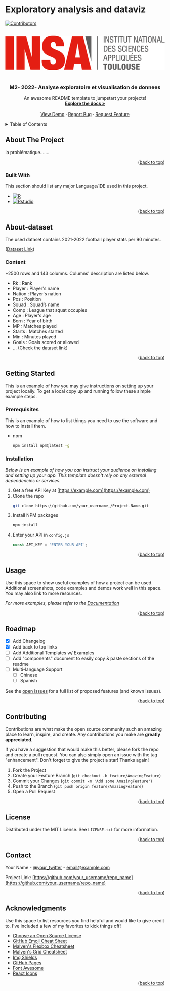 <a name="readme-top"></a>

# Exploratory analysis and dataviz

<!-- PROJECT SHIELDS -->

[![Contributors][contributors-shield]][contributors-url]

<!-- PROJECT LOGO -->
<br />
<div align="center">
  <a href="https://jodorganistaca/exploratory_analysis_dataviz">
    <img src="insa.png" alt="Logo" >
  </a>
   <br />
   <br />

  <h3 align="center"> M2- 2022- Analyse exploratoire et visualisation de donnees </h3>

  <p align="center">
    An awesome README template to jumpstart your projects!
    <br />
    <a href="https://github.com/jodorganistaca/exploratory_analysis_dataviz"><strong>Explore the docs »</strong></a>
    <br />
    <br />
    <a href="https://github.com/jodorganistaca/exploratory_analysis_dataviz">View Demo</a>
    ·
    <a href="https://github.com/jodorganistaca/exploratory_analysis_dataviz/issues">Report Bug</a>
    ·
    <a href="https://github.com/jodorganistaca/exploratory_analysis_dataviz/issues">Request Feature</a>
  </p>
</div>



<!-- TABLE OF CONTENTS -->
<details>
  <summary>Table of Contents</summary>
  <ol>
    <li>
      <a href="#about-the-project">About The Project</a>
      <ul>
        <li><a href="#built-with">Built With</a></li>
      </ul>
    </li>
    <li>
      <a href="#About-dataset">About Dataset </a>
      <ul>
        <li><a href="#Content">Content</a></li>
      </ul>
    </li>
    <li>
      <a href="#getting-started">Getting Started</a>
      <ul>
        <li><a href="#prerequisites">Prerequisites</a></li>
        <li><a href="#installation">Installation</a></li>
      </ul>
    </li>
    <li><a href="#usage">Usage</a></li>
    <li><a href="#roadmap">Roadmap</a></li>
    <li><a href="#contributing">Contributing</a></li>
    <li><a href="#license">License</a></li>
    <li><a href="#contact">Contact</a></li>
    <li><a href="#acknowledgments">Acknowledgments</a></li>
  </ol>
</details>



<!-- ABOUT THE PROJECT -->
## About The Project



la problématique....... 

<p align="right">(<a href="#readme-top">back to top</a>)</p>



### Built With

This section should list any major Language/IDE used in this project. 

* [![R][R.js]][R-url]
* [![Rstudio][Rstudio.js]][Rstudio-url]


<p align="right">(<a href="#readme-top">back to top</a>)</p>


<!-- About-dataset -->
## About-dataset

The used dataset contains 2021-2022 football player stats per 90 minutes.

<p>(<a href="#https://www.kaggle.com/datasets/vivovinco/20212022-football-player-stats">Dataset Link</a>)</p>



### Content

+2500 rows and 143 columns.
Columns' description are listed below.

* Rk : Rank
* Player : Player's name
* Nation : Player's nation
* Pos : Position
* Squad : Squad’s name
* Comp : League that squat occupies
* Age : Player's age
* Born : Year of birth
* MP : Matches played
* Starts : Matches started
* Min : Minutes played
* Goals : Goals scored or allowed
* ... (Check the dataset link)

<p align="right">(<a href="#readme-top">back to top</a>)</p>


<!-- GETTING STARTED -->
## Getting Started

This is an example of how you may give instructions on setting up your project locally.
To get a local copy up and running follow these simple example steps.

### Prerequisites

This is an example of how to list things you need to use the software and how to install them.
* npm
  ```sh
  npm install npm@latest -g
  ```

### Installation

_Below is an example of how you can instruct your audience on installing and setting up your app. This template doesn't rely on any external dependencies or services._

1. Get a free API Key at [https://example.com](https://example.com)
2. Clone the repo
   ```sh
   git clone https://github.com/your_username_/Project-Name.git
   ```
3. Install NPM packages
   ```sh
   npm install
   ```
4. Enter your API in `config.js`
   ```js
   const API_KEY = 'ENTER YOUR API';
   ```

<p align="right">(<a href="#readme-top">back to top</a>)</p>



<!-- USAGE EXAMPLES -->
## Usage

Use this space to show useful examples of how a project can be used. Additional screenshots, code examples and demos work well in this space. You may also link to more resources.

_For more examples, please refer to the [Documentation](https://example.com)_

<p align="right">(<a href="#readme-top">back to top</a>)</p>



<!-- ROADMAP -->
## Roadmap

- [x] Add Changelog
- [x] Add back to top links
- [ ] Add Additional Templates w/ Examples
- [ ] Add "components" document to easily copy & paste sections of the readme
- [ ] Multi-language Support
    - [ ] Chinese
    - [ ] Spanish

See the [open issues](https://github.com/othneildrew/Best-README-Template/issues) for a full list of proposed features (and known issues).

<p align="right">(<a href="#readme-top">back to top</a>)</p>



<!-- CONTRIBUTING -->
## Contributing

Contributions are what make the open source community such an amazing place to learn, inspire, and create. Any contributions you make are **greatly appreciated**.

If you have a suggestion that would make this better, please fork the repo and create a pull request. You can also simply open an issue with the tag "enhancement".
Don't forget to give the project a star! Thanks again!

1. Fork the Project
2. Create your Feature Branch (`git checkout -b feature/AmazingFeature`)
3. Commit your Changes (`git commit -m 'Add some AmazingFeature'`)
4. Push to the Branch (`git push origin feature/AmazingFeature`)
5. Open a Pull Request

<p align="right">(<a href="#readme-top">back to top</a>)</p>



<!-- LICENSE -->
## License

Distributed under the MIT License. See `LICENSE.txt` for more information.

<p align="right">(<a href="#readme-top">back to top</a>)</p>



<!-- CONTACT -->
## Contact

Your Name - [@your_twitter](https://twitter.com/your_username) - email@example.com

Project Link: [https://github.com/your_username/repo_name](https://github.com/your_username/repo_name)

<p align="right">(<a href="#readme-top">back to top</a>)</p>



<!-- ACKNOWLEDGMENTS -->
## Acknowledgments

Use this space to list resources you find helpful and would like to give credit to. I've included a few of my favorites to kick things off!

* [Choose an Open Source License](https://choosealicense.com)
* [GitHub Emoji Cheat Sheet](https://www.webpagefx.com/tools/emoji-cheat-sheet)
* [Malven's Flexbox Cheatsheet](https://flexbox.malven.co/)
* [Malven's Grid Cheatsheet](https://grid.malven.co/)
* [Img Shields](https://shields.io)
* [GitHub Pages](https://pages.github.com)
* [Font Awesome](https://fontawesome.com)
* [React Icons](https://react-icons.github.io/react-icons/search)

<p align="right">(<a href="#readme-top">back to top</a>)</p>



<!-- MARKDOWN LINKS & IMAGES -->
<!-- https://www.markdownguide.org/basic-syntax/#reference-style-links -->
[contributors-shield]: https://img.shields.io/github/contributors/jodorganistaca/exploratory_analysis_dataviz.svg?style=for-the-badge
[contributors-url]: https://github.com/jodorganistaca/exploratory_analysis_dataviz/graphs/contributors
[forks-shield]: https://img.shields.io/github/forks/jodorganistaca/exploratory_analysis_dataviz.svg?style=for-the-badge
[forks-url]: https://github.com/jodorganistaca/exploratory_analysis_dataviz/network/members
[stars-shield]: https://img.shields.io/github/stars/jodorganistaca/exploratory_analysis_dataviz.svg?style=for-the-badge
[stars-url]: https://github.com/jodorganistaca/exploratory_analysis_dataviz/stargazers
[issues-shield]: https://img.shields.io/github/issues/jodorganistaca/exploratory_analysis_dataviz.svg?style=for-the-badge
[issues-url]: https://github.com/jodorganistaca/exploratory_analysis_dataviz/issues
[license-shield]: https://img.shields.io/github/license/jodorganistaca/exploratory_analysis_dataviz.svg?style=for-the-badge
[license-url]: https://github.com/jodorganistaca/exploratory_analysis_dataviz/blob/master/LICENSE.txt



[R.js]: https://img.shields.io/badge/next.js-000000?style=for-the-badge&logo=nextdotjs&logoColor=white
[R-url]: https://www.r-project.org/
[Rstudio.js]: https://img.shields.io/badge/React-20232A?style=for-the-badge&logo=react&logoColor=61DAFB
[Rstudio-url]: https://www.r-studio.com/fr/

